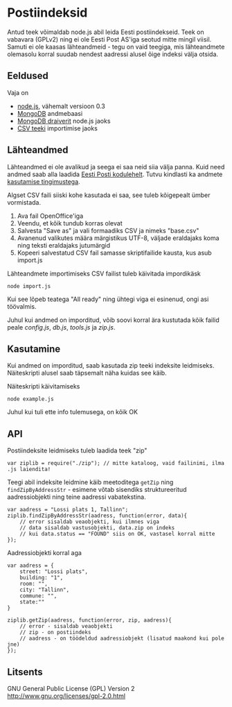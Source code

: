 Postiindeksid
=============

Antud teek võimaldab node.js abil leida Eesti postiindekseid. Teek on vabavara (GPLv2) ning ei ole Eesti Post AS'iga seotud mitte mingil viisil. Samuti ei ole kaasas lähteandmeid - tegu on vaid teegiga, mis lähteandmete olemasolu korral suudab nendest aadressi alusel õige indeksi välja otsida.

Eeldused
--------

Vaja on 

  * [node.js](http://nodejs.org/), vähemalt versioon 0.3
  * [MongoDB](http://www.mongodb.org/) andmebaasi
  * [MongoDB draiverit](https://github.com/christkv/node-mongodb-native) node.js jaoks
  * [CSV teeki](https://github.com/wdavidw/node-csv-parser) importimise jaoks 

Lähteandmed
-----------

Lähteandmed ei ole avalikud ja seega ei saa neid siia välja panna. Kuid need andmed saab alla laadida [Eesti Posti kodulehelt](http://www.post.ee/ariklient_sihtnumbrid_allalaadimiseks). Tutvu kindlasti ka andmete [kasutamise tingimustega](http://www.post.ee/?id=4676). 

Algset CSV faili siiski kohe kasutada ei saa, see tuleb kõigepealt ümber vormistada. 

  1. Ava fail OpenOffice'iga
  2. Veendu, et kõik tundub korras olevat
  3. Salvesta "Save as" ja vali formaadiks CSV ja nimeks "base.csv"
  4. Avanenud valikutes määra märgistikus UTF-8, väljade eraldajaks koma ning teksti eraldajaks jutumärgid
  5. Kopeeri salvestatud CSV fail samasse skriptifailide kausta, kus asub import.js
  
Lähteandmete importimiseks CSV failist tuleb käivitada impordikäsk

    node import.js
    
Kui see lõpeb teatega "All ready" ning ühtegi viga ei esinenud, ongi asi töövalmis.

Juhul kui andmed on imporditud, võib soovi korral ära kustutada kõik failid peale *config.js*, *db.js*, *tools.js* ja *zip.js*. 

Kasutamine
----------

Kui andmed on imporditud, saab kasutada zip teeki indeksite leidmiseks. Näiteskripti alusel saab täpsemalt näha kuidas see käib.

Näiteskripti käivitamiseks

    node example.js
    
Juhul kui tuli ette info tulemusega, on kõik OK

API
---

Postiindeksite leidmiseks tuleb laadida teek "zip"

    var ziplib = require("./zip"); // mitte kataloog, vaid failinimi, ilma .js laiendita!

Teegi abil indeksite leidmine käib meetoditega `getZip` ning `findZipByAddressStr` - esimene võtab sisendiks struktureeritud aadressiobjekti ning teine aadressi vabatekstina.

    var aadress = "Lossi plats 1, Tallinn";
    ziplib.findZipByAddressStr(aadress, function(error, data){
        // error sisaldab veaobjekti, kui ilmnes viga
        // data sisaldab vastusobjekti, data.zip on indeks
        // kui data.status == "FOUND" siis on OK, vastasel korral mitte
    });
    
Aadressiobjekti korral aga

    var aadress = {
        street: "Lossi plats",
        building: "1",
        room: "",
        city: "Tallinn",
        commune: "",
        state:""
    }
    
    ziplib.getZip(aadress, function(error, zip, aadress){
        // error - sisaldab veaobjekti
        // zip - on postiindeks
        // aadress - on töödeldud aadressiobjekt (lisatud maakond kui pole jne)
    });
    
Litsents
--------

GNU General Public License (GPL) Version 2 http://www.gnu.org/licenses/gpl-2.0.html